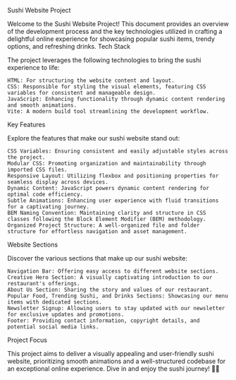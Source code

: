 Sushi Website Project

Welcome to the Sushi Website Project! This document provides an overview of the development process and the key technologies utilized in crafting a delightful online experience for showcasing popular sushi items, trendy options, and refreshing drinks.
Tech Stack

The project leverages the following technologies to bring the sushi experience to life:

    HTML: For structuring the website content and layout.
    CSS: Responsible for styling the visual elements, featuring CSS variables for consistent and manageable design.
    JavaScript: Enhancing functionality through dynamic content rendering and smooth animations.
    Vite: A modern build tool streamlining the development workflow.

Key Features

Explore the features that make our sushi website stand out:

    CSS Variables: Ensuring consistent and easily adjustable styles across the project.
    Modular CSS: Promoting organization and maintainability through imported CSS files.
    Responsive Layout: Utilizing flexbox and positioning properties for seamless display across devices.
    Dynamic Content: JavaScript powers dynamic content rendering for optimal code efficiency.
    Subtle Animations: Enhancing user experience with fluid transitions for a captivating journey.
    BEM Naming Convention: Maintaining clarity and structure in CSS classes following the Block Element Modifier (BEM) methodology.
    Organized Project Structure: A well-organized file and folder structure for effortless navigation and asset management.

Website Sections

Discover the various sections that make up our sushi website:

    Navigation Bar: Offering easy access to different website sections.
    Creative Hero Section: A visually captivating introduction to our restaurant's offerings.
    About Us Section: Sharing the story and values of our restaurant.
    Popular Food, Trending Sushi, and Drinks Sections: Showcasing our menu items with dedicated sections.
    Newsletter Signup: Allowing users to stay updated with our newsletter for exclusive updates and promotions.
    Footer: Providing contact information, copyright details, and potential social media links.

Project Focus

This project aims to deliver a visually appealing and user-friendly sushi website, prioritizing smooth animations and a well-structured codebase for an exceptional online experience. Dive in and enjoy the sushi journey! 🍣✨
